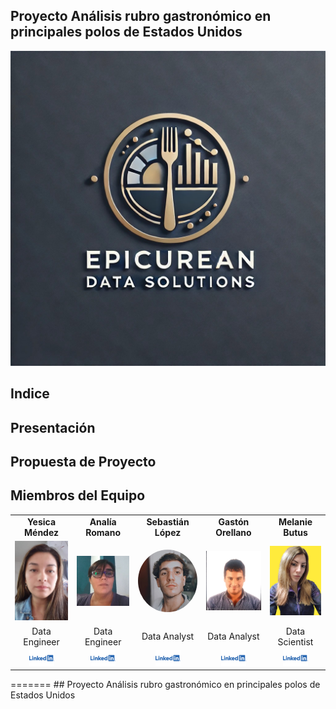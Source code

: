 ## Proyecto Análisis rubro gastronómico en principales polos de Estados Unidos

<p align="center">
  <img src="/IMG/logo_epicurean.jpeg" alt="Logo" />
</p>

## Indice

## Presentación

## Propuesta de Proyecto



## Miembros del Equipo

<table align="center">
  <tr>
    <td align="center"><b>Yesica Méndez</b></td>
    <td align="center"><b>Analía Romano</b></td>
    <td align="center"><b>Sebastián López</b></td>
    <td align="center"><b>Gastón Orellano</b></td>
    <td align="center"><b>Melanie Butus</b></td>
  </tr>
  <tr>
    <td align="center"><img src="/IMG/yesica.jpeg" alt="yesica" width="100"/></td>    
    <td align="center"><img src="/IMG/analia.jpg" alt="analia" width="100"/></td>
    <td align="center"><img src="/IMG/sebastian.jpg" alt="sebastian" style="border-radius: 50%; width: 100px; height: 100px;" width="100"/></td>
    <td align="center"><img src="/IMG/gaston.jpeg" alt="gaston" width="100"/></td>
    <td align="center"><img src="/IMG/melanie.jpg" alt="melanie" width="100"/></td>
  </tr>
  <tr>
    <td align="center">Data Engineer</td>
    <td align="center">Data Engineer</td>
    <td align="center">Data Analyst</td>
    <td align="center">Data Analyst</td>
    <td align="center">Data Scientist</td>
  </tr>

  <tr>
    <td align="center"><a href="https://www.linkedin.com/in/gaston-orellano/"><img src="/IMG/lkd.png" alt="LinkedIn" width="40"/></a></td>
    <td align="center"><a href="https://www.linkedin.com/in/ana-marce-romano-119b54254/"><img src="/IMG/lkd.png" alt="LinkedIn" width="40"/></a></td>
    <td align="center"><a href="https://www.linkedin.com/in/sebastian-lopez-bianchessi/"><img src="/IMG/lkd.png" alt="LinkedIn" width="40"/></a></td>
    <td align="center"><a href="https://www.linkedin.com/in/yesica-mendez-aroca/"><img src="/IMG/lkd.png" alt="LinkedIn" width="40"/></a></td>
    <td align="center"><a href="https://www.linkedin.com/in/melanie-butus-7013551a9/"><img src="/IMG/lkd.png" alt="LinkedIn" width="40"/></a></td>
  </tr>
</table>
=======
## Proyecto Análisis rubro gastronómico en principales polos de Estados Unidos


